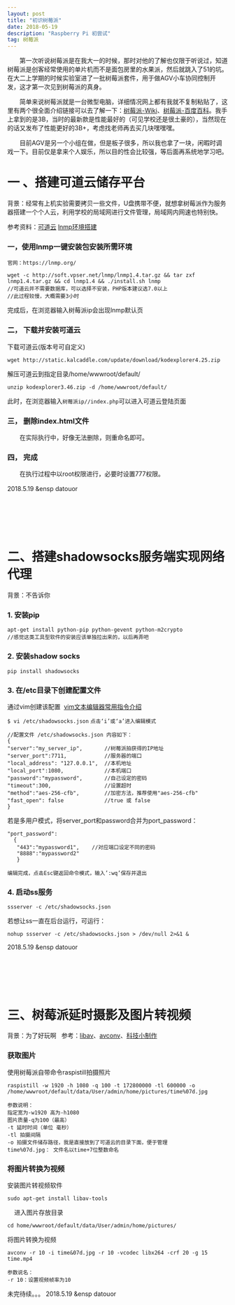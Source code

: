 ```yaml
---
layout: post
title: "初识树莓派"
date: 2018-05-19
description: "Raspberry Pi 初尝试"
tag: 树莓派 
---   
```


　　第一次听说树莓派是在我大一的时候，那时对他的了解也仅限于听说过，知道树莓派是创客经常使用的单片机而不是面包房里的水果派，然后就跳入了51的坑。在大二上学期的时候实验室进了一批树莓派套件，用于做AGV小车协同控制开发，这才第一次见到树莓派的真身。
   
　　简单来说树莓派就是一台微型电脑，详细情况网上都有我就不复制粘贴了，这里有两个很全面介绍链接可以去了解一下：[树莓派-Wiki](https://www.wikiwand.com/zh/%E6%A0%91%E8%8E%93%E6%B4%BE)、[树莓派-百度百科](https://baike.baidu.com/item/Raspberry%20Pi)。我手上拿到的是3B，当时的最新款是性能最好的（可见学校还是很土豪的），当然现在的话又发布了性能更好的3B+，考虑找老师再去买几块嘿嘿嘿。
   
　　目前AGV是另一个小组在做，但是板子很多，所以我也拿了一块，闲暇时调戏一下。目前仅是拿来个人娱乐，所以目的性会比较强，等后面再系统地学习吧。
   
# 一 、搭建可道云储存平台

背景：经常有上机实验需要拷贝一些文件，U盘携带不便，就想拿树莓派作为服务器搭建一个个人云，利用学校的局域网进行文件管理，局域网内网速也特别快。

参考资料：[可道云](https://kodcloud.com/)      [lnmp环境搭建](https://lnmp.org/install.html)
            
### 一，使用lnmp一键安装包安装所需环境
`官网：https://lnmp.org/`
~~~
wget -c http://soft.vpser.net/lnmp/lnmp1.4.tar.gz && tar zxf lnmp1.4.tar.gz && cd lnmp1.4 && ./install.sh lnmp
//可道云并不需要数据库，可以选择不安装，PHP版本建议选7.0以上
//此过程较慢，大概需要3小时
~~~
完成后，在浏览器输入树莓派ip会出现lnmp默认页

### 二， 下载并安装可道云

下载可道云(版本号可自定义)

`wget http://static.kalcaddle.com/update/download/kodexplorer4.25.zip`

解压可道云到指定目录/home/wwwroot/default/

`unzip kodexplorer3.46.zip -d /home/wwwroot/default/`

此时，在浏览器输入`树莓派ip//index.php`可以进入可道云登陆页面

### 三， 删除index.html文件

　　在实际执行中，好像无法删除，则重命名即可。

### 四， 完成
　　在执行过程中以root权限进行，必要时设置777权限。  
  
2018.5.19 &ensp datouor
　　
<br/> 
<br/>    
<br/> 
<br/> 

#  二、搭建shadowsocks服务端实现网络代理

背景：不告诉你

### 1. 安装pip
~~~
apt-get install python-pip python-gevent python-m2crypto
//感觉这类工具型软件的安装应该单独拉出来的，以后再弄吧
~~~
### 2. 安装shadow socks
~~~
pip install shadowsocks
~~~
### 3. 在/etc目录下创建配置文件

通过vim创建该配置  [vim文本编辑器常用指令介绍](https://baike.baidu.com/item/Vim/60410)


`$ vi /etc/shadowsocks.json`
`点击‘i’或‘a’进入编辑模式`

~~~
//配置文件 /etc/shadowsocks.json 内容如下：
{
"server":"my_server_ip",       //树莓派拍获得的IP地址
"server_port":7711,            //服务器的端口
"local_address": "127.0.0.1",  //本机地址
"local_port":1080,             //本机端口
"password":"mypassword",       //自己设定的密码
"timeout":300,                 //设置超时
"method":"aes-256-cfb",        //加密方法，推荐使用"aes-256-cfb"
"fast_open": false             //true 或 false
}

~~~
若是多用户模式，将server_port和password合并为port_password：
~~~
"port_password": 
  {
   "443":"mypassword1",    //对应端口设定不同的密码
   "8888":"mypassword2"
   }
~~~

`编辑完成，点击Esc键返回命令模式，输入’:wq’保存并退出`


### 4. 启动ss服务

` ssserver -c /etc/shadowsocks.json `
   
  若想让ss一直在后台运行，可运行：
  
` nohup ssserver -c /etc/shadowsocks.json > /dev/null 2>&1 & `  
      
2018.5.19 &ensp datouor
<br/> 
<br/> 
<br/> 
<br/> 
<br/> 
# 三、树莓派延时摄影及图片转视频

背景：为了好玩啊  
参考：[libav](https://www.libav.org/)、[avconv](https://libav.org/avconv.html)、[科技小制作](https://www.bilibili.com/video/av12228607?from=search&seid=11194749709553435313)  
  
### 获取图片  
使用树莓派自带命令raspistill拍摄照片
``` 
raspistill -w 1920 -h 1080 -q 100 -t 172800000 -tl 600000 -o /home/wwwroot/default/data/User/admin/home/pictures/time%07d.jpg
```  

```
参数说明：
指定宽为-w1920 高为-h1080
图片质量-q为100（最高）
-t 延时时间（单位 毫秒）
-tl 拍摄间隔
-o 拍摄文件储存路径，我是直接放到了可道云的目录下面，便于管理
time%07d.jpg： 文件名以time+7位整数命名
```  

### 将图片转换为视频  

安装图片转视频软件

```
sudo apt-get install libav-tools
```
    
进入图片存放目录

```
cd home/wwwroot/default/data/User/admin/home/pictures/
```  

将图片转换为视频

```
avconv -r 10 -i time&07d.jpg -r 10 -vcodec libx264 -crf 20 -g 15 time.mp4
```

```
参数说名：  
-r 10：设置视频帧率为10
```
未完待续。。。
2018.5.19 &ensp datouor
<br/> 
<br/> 
<br/> 
<br/> 
<br/> 

　　
